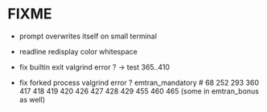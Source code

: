 # FIXME

- prompt overwrites itself on small terminal
- readline redisplay color whitespace

- fix builtin exit valgrind error ? -> test 365..410
- fix forked process valgrind error ? emtran_mandatory # 68 252 293 360 417 418 419 420 426 427 428 429 455 460 465 (some in emtran_bonus as well)
